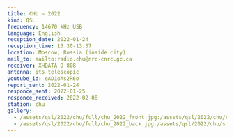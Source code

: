 ```yaml
---
title: CHU — 2022
kind: QSL
frequency: 14670 kHz USB
language: English
reception_date: 2022-01-24
reception_time: 13.30-13.37
location: Moscow, Russia (inside city)
mail_to: mailto:radio.chu@nrc-cnrc.gc.ca
receiver: XHDATA D-808
antenna: its telescopic
youtube_id: eAD1oAs2R6o
report_sent: 2022-01-24
responce_sent: 2022-01-25
responce_received: 2022-02-08
station: chu
gallery:
  - /assets/qsl/2022/chu/full/chu_2022_front.jpg:/assets/qsl/2022/chu/small/chu_2022_front.jpg
  - /assets/qsl/2022/chu/full/chu_2022_back.jpg:/assets/qsl/2022/chu/small/chu_2022_back.jpg
---
```

